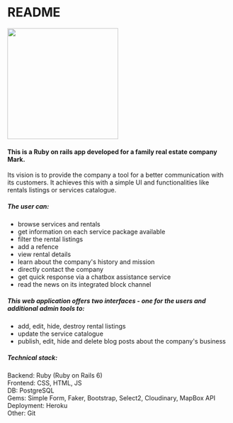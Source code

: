 # README
<img src="https://www.ma-rk.cz/wp-content/uploads/2020/06/cropped-FullColor_1024x1024_72dpi-4.jpg" width="250px">

<h4>This is a Ruby on rails app developed for a family real estate company Mark.</h4>

<p>Its vision is to provide the company a tool for a better communication with its customers. It achieves this with a simple UI and functionalities like rentals listings or services catalogue.</p>

<h5>The user can:</h5>
<ul>
<li>browse services and rentals</li>
<li>get information on each service package available</li>
<li>filter the rental listings</li>
<li>add a refence</li>
<li>view rental details</li>
<li>learn about the company's history and mission</li>
<li>directly contact the company</li>
<li>get quick response via a chatbox assistance service</li>
<li>read the news on its integrated block channel</li>
</ul>

<h5>This web application offers two interfaces - one for the users and additional admin tools to:</h5>
<ul>
<li>add, edit, hide, destroy rental listings</li>
<li>update the service catalogue</li>
<li>publish, edit, hide and delete blog posts about the company's business</li>
</ul>

<h5>Technical stack:</h5>

<spin>Backend: Ruby (Ruby on Rails 6)</spin>
<br>
<spin>Frontend: CSS, HTML, JS</spin>
<br>
<spin>DB: PostgreSQL</spin>
<br>
<spin>Gems: Simple Form, Faker, Bootstrap, Select2, Cloudinary, MapBox API</spin>
<br>
<spin>Deployment: Heroku</spin>
<br>
<spin>Other: Git</spin>
<br>
